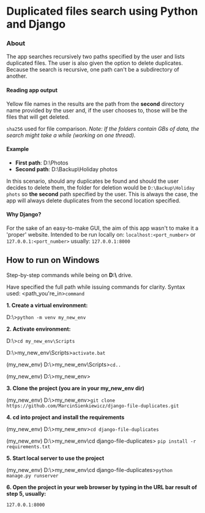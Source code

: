 # Duplicated files search using Python and Django

### About ###
The app searches recursively two paths specified by the user and lists duplicated files. The user is also given the option to delete duplicates.
Because the search is recursive, one path can't be a subdirectory of another.

#### Reading app output ####
Yellow file names in the results are the path from the **second** directory name provided by the user and, if the user chooses to, those will be the files that will get deleted.

`sha256` used for file comparison.
*Note: If the folders contain GBs of data, the search might take a while (working on one thread).*

#### Example ####
- **First path**: D:\Photos
- **Second path**: D:\Backup\Holiday photos

In this scenario, should any duplicates be found and should the user decides to delete them, the folder for deletion would be `D:\Backup\Holiday phots` so **the second** path specified by the user. This is always the case, the app will always delete duplicates from the second location specified.

#### Why Django? ####
For the sake of an easy-to-make GUI, the aim of this app wasn't to make it a 'proper' website. Intended to be run locally on:
`localhost:<port_number>` or `127.0.0.1:<port_number>`
usually:
`127.0.0.1:8000`

## How to run on Windows ##
Step-by-step commands while being on **D:\\**  drive.

Have specified the full path while issuing commands for clarity. Syntax used:
<path_you're_in>`command`



**1. Create a virtual environment:**

D:\\>`python -m venv my_new_env`

**2. Activate environment:**

D:\\>`cd my_new_env\Scripts`

D:\\>my_new_env\\Scripts>`activate.bat`

(my_new_env) D:\\>my_new_env\\Scripts>`cd..`

(my_new_env) D:\\>my_new_env>

**3. Clone the project (you are in your my_new_env dir)**

(my_new_env) D:\\>my_new_env>`git clone https://github.com/MarcinSienkiewicz/django-file-duplicates.git`

**4. cd into project and install the requirements**

(my_new_env) D:\\>my_new_env>`cd django-file-duplicates`

(my_new_env) D:\\>my_new_env\\cd django-file-duplicates> `pip install -r requirements.txt`

**5. Start local server to use the project**

(my_new_env) D:\\>my_new_env\\cd django-file-duplicates>`python manage.py runserver`

**6. Open the project in your web browser by typing in the URL bar result of step 5, usually:**

`127.0.0.1:8000`